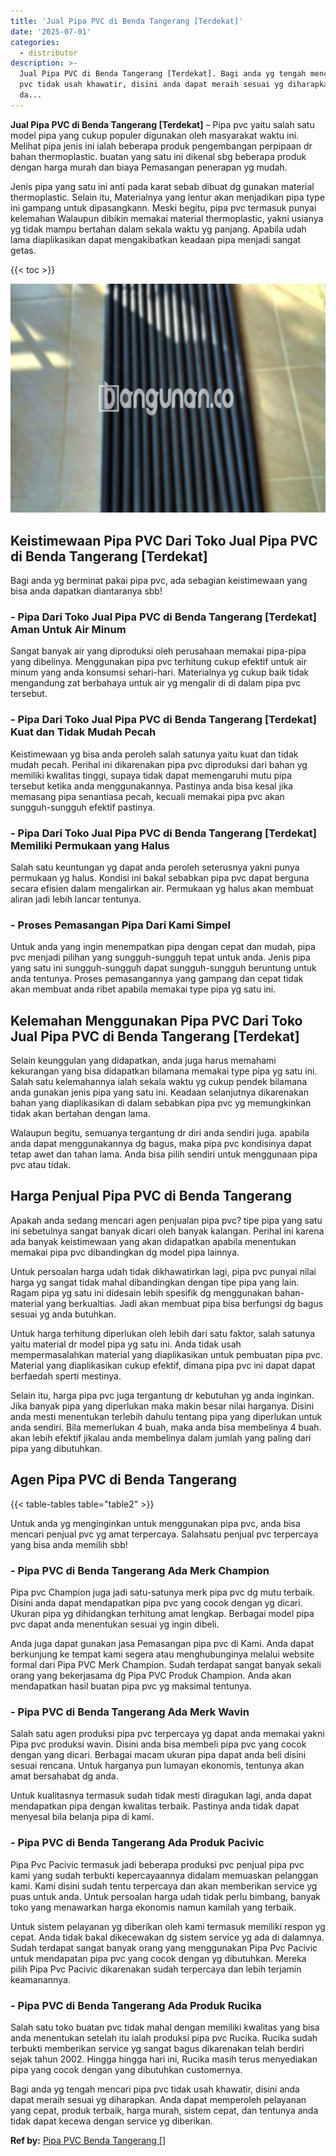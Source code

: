 ```yaml
---
title: 'Jual Pipa PVC di Benda Tangerang [Terdekat]'
date: '2025-07-01'
categories:
  - distributor
description: >-
  Jual Pipa PVC di Benda Tangerang [Terdekat]. Bagi anda yg tengah mencari pipa
  pvc tidak usah khawatir, disini anda dapat meraih sesuai yg diharapkan. Anda
  da...
---
```


**Jual Pipa PVC di Benda Tangerang \[Terdekat\]** – Pipa pvc yaitu salah satu model pipa yang cukup populer digunakan oleh masyarakat waktu ini. Melihat pipa jenis ini ialah beberapa produk pengembangan perpipaan dr bahan thermoplastic. buatan yang satu ini dikenal sbg beberapa produk dengan harga murah dan biaya Pemasangan penerapan yg mudah.

Jenis pipa yang satu ini anti pada karat sebab dibuat dg gunakan material thermoplastic. Selain itu, Materialnya yang lentur akan menjadikan pipa type ini gampang untuk dipasangkann. Meski begitu, pipa pvc termasuk punyai kelemahan Walaupun dibikin memakai material thermoplastic, yakni usianya yg tidak mampu bertahan dalam sekala waktu yg panjang. Apabila udah lama diaplikasikan dapat mengakibatkan keadaan pipa menjadi sangat getas.

{{< toc >}}

![Jual Pipa PVC di Benda Tangerang [Terdekat]](/images/jaul-pipa-pvc-31.png)

## Keistimewaan Pipa PVC Dari Toko Jual Pipa PVC di Benda Tangerang \[Terdekat\]

Bagi anda yg berminat pakai pipa pvc, ada sebagian keistimewaan yang bisa anda dapatkan diantaranya sbb!

### \- Pipa Dari Toko Jual Pipa PVC di Benda Tangerang \[Terdekat\] Aman Untuk Air Minum

Sangat banyak air yang diproduksi oleh perusahaan memakai pipa-pipa yang dibelinya. Menggunakan pipa pvc terhitung cukup efektif untuk air minum yang anda konsumsi sehari-hari. Materialnya yg cukup baik tidak mengandung zat berbahaya untuk air yg mengalir di di dalam pipa pvc tersebut.

### \- Pipa Dari Toko Jual Pipa PVC di Benda Tangerang \[Terdekat\] Kuat dan Tidak Mudah Pecah

Keistimewaan yg bisa anda peroleh salah satunya yaitu kuat dan tidak mudah pecah. Perihal ini dikarenakan pipa pvc diproduksi dari bahan yg memiliki kwalitas tinggi, supaya tidak dapat memengaruhi mutu pipa tersebut ketika anda menggunakannya. Pastinya anda bisa kesal jika memasang pipa senantiasa pecah, kecuali memakai pipa pvc akan sungguh-sungguh efektif pastinya.

### \- Pipa Dari Toko Jual Pipa PVC di Benda Tangerang \[Terdekat\] Memiliki Permukaan yang Halus

Salah satu keuntungan yg dapat anda peroleh seterusnya yakni punya permukaan yg halus. Kondisi ini bakal sebabkan pipa pvc dapat berguna secara efisien dalam mengalirkan air. Permukaan yg halus akan membuat aliran jadi lebih lancar tentunya.

### \- Proses Pemasangan Pipa Dari Kami Simpel

Untuk anda yang ingin menempatkan pipa dengan cepat dan mudah, pipa pvc menjadi pilihan yang sungguh-sungguh tepat untuk anda. Jenis pipa yang satu ini sungguh-sungguh dapat sungguh-sungguh beruntung untuk anda tentunya. Proses pemasangannya yang gampang dan cepat tidak akan membuat anda ribet apabila memakai type pipa yg satu ini.

## Kelemahan Menggunakan Pipa PVC Dari Toko Jual Pipa PVC di Benda Tangerang \[Terdekat\]

Selain keunggulan yang didapatkan, anda juga harus memahami kekurangan yang bisa didapatkan bilamana memakai type pipa yg satu ini. Salah satu kelemahannya ialah sekala waktu yg cukup pendek bilamana anda gunakan jenis pipa yang satu ini. Keadaan selanjutnya dikarenakan bahan yang diaplikasikan di dalam sebabkan pipa pvc yg memungkinkan tidak akan bertahan dengan lama.

Walaupun begitu, semuanya tergantung dr diri anda sendiri juga. apabila anda dapat menggunakannya dg bagus, maka pipa pvc kondisinya dapat tetap awet dan tahan lama. Anda bisa pilih sendiri untuk menggunaan pipa pvc atau tidak.

## Harga Penjual Pipa PVC di Benda Tangerang

Apakah anda sedang mencari agen penjualan pipa pvc? tipe pipa yang satu ini sebetulnya sangat banyak dicari oleh banyak kalangan. Perihal ini karena ada banyak keistimewaan yang akan didapatkan apabila menentukan memakai pipa pvc dibandingkan dg model pipa lainnya.

Untuk persoalan harga udah tidak dikhawatirkan lagi, pipa pvc punyai nilai harga yg sangat tidak mahal dibandingkan dengan tipe pipa yang lain. Ragam pipa yg satu ini didesain lebih spesifik dg menggunakan bahan-material yang berkualtias. Jadi akan membuat pipa bisa berfungsi dg bagus sesuai yg anda butuhkan.

Untuk harga terhitung diperlukan oleh lebih dari satu faktor, salah satunya yaitu material dr model pipa yg satu ini. Anda tidak usah mempermasalahkan material yang diaplikasikan untuk pembuatan pipa pvc. Material yang diaplikasikan cukup efektif, dimana pipa pvc ini dapat dapat berfaedah sperti mestinya.

Selain itu, harga pipa pvc juga tergantung dr kebutuhan yg anda inginkan. Jika banyak pipa yang diperlukan maka makin besar nilai harganya. Disini anda mesti menentukan terlebih dahulu tentang pipa yang diperlukan untuk anda sendiri. Bila memerlukan 4 buah, maka anda bisa membelinya 4 buah. akan lebih efektif jikalau anda membelinya dalam jumlah yang paling dari pipa yang dibutuhkan.

## Agen Pipa PVC di Benda Tangerang

{{< table-tables table="table2" >}}

Untuk anda yg menginginkan untuk menggunakan pipa pvc, anda bisa mencari penjual pvc yg amat terpercaya. Salahsatu penjual pvc terpercaya yang bisa anda memilih sbb!

### \- Pipa PVC di Benda Tangerang Ada Merk Champion

Pipa pvc Champion juga jadi satu-satunya merk pipa pvc dg mutu terbaik. Disini anda dapat mendapatkan pipa pvc yang cocok dengan yg dicari. Ukuran pipa yg dihidangkan terhitung amat lengkap. Berbagai model pipa pvc dapat anda menentukan sesuai yg ingin dibeli.

Anda juga dapat gunakan jasa Pemasangan pipa pvc di Kami. Anda dapat berkunjung ke tempat kami segera atau menghubunginya melalui website formal dari Pipa PVC Merk Champion. Sudah terdapat sangat banyak sekali orang yang bekerjasama dg Pipa PVC Produk Champion. Anda akan mendapatkan hasil buatan pipa pvc yg maksimal tentunya.

### \- Pipa PVC di Benda Tangerang Ada Merk Wavin

Salah satu agen produksi pipa pvc terpercaya yg dapat anda memakai yakni Pipa pvc produksi wavin. Disini anda bisa membeli pipa pvc yang cocok dengan yang dicari. Berbagai macam ukuran pipa dapat anda beli disini sesuai rencana. Untuk harganya pun lumayan ekonomis, tentunya akan amat bersahabat dg anda.

Untuk kualitasnya termasuk sudah tidak mesti diragukan lagi, anda dapat mendapatkan pipa dengan kwalitas terbaik. Pastinya anda tidak dapat menyesal bila belanja pipa di kami.

### \- Pipa PVC di Benda Tangerang Ada Produk Pacivic

Pipa Pvc Pacivic termasuk jadi beberapa produksi pvc penjual pipa pvc kami yang sudah terbukti kepercayaannya didalam memuaskan pelanggan kami. Kami disini sudah tentu terpercaya dan akan memberikan service yg puas untuk anda. Untuk persoalan harga udah tidak perlu bimbang, banyak toko yang menawarkan harga ekonomis namun kamilah yang terbaik.

Untuk sistem pelayanan yg diberikan oleh kami termasuk memiliki respon yg cepat. Anda tidak bakal dikecewakan dg sistem service yg ada di dalamnya. Sudah terdapat sangat banyak orang yang menggunakan Pipa Pvc Pacivic untuk mendapatan pipa pvc yang cocok dengan yg dibutuhkan. Mereka pilih Pipa Pvc Pacivic dikarenakan sudah terpercaya dan lebih terjamin keamanannya.

### \- Pipa PVC di Benda Tangerang Ada Produk Rucika

Salah satu toko buatan pvc tidak mahal dengan memiliki kwalitas yang bisa anda menentukan setelah itu ialah produksi pipa pvc Rucika. Rucika sudah terbukti memberikan service yg sangat bagus dikarenakan telah berdiri sejak tahun 2002. Hingga hingga hari ini, Rucika masih terus menyediakan pipa yang cocok dengan yang dibutuhkan customernya.

Bagi anda yg tengah mencari pipa pvc tidak usah khawatir, disini anda dapat meraih sesuai yg diharapkan. Anda dapat memperoleh pelayanan yang cepat, produk terbaik, harga murah, sistem cepat, dan tentunya anda tidak dapat kecewa dengan service yg diberikan.

**Ref by:** [Pipa PVC Benda Tangerang []](https://id.wikipedia.org/wiki/Pipa)
